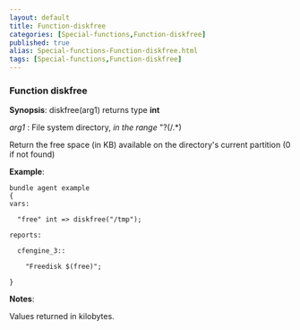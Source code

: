 ```yaml
---
layout: default
title: Function-diskfree
categories: [Special-functions,Function-diskfree]
published: true
alias: Special-functions-Function-diskfree.html
tags: [Special-functions,Function-diskfree]
---
```


### Function diskfree

**Synopsis**: diskfree(arg1) returns type **int**

  
 *arg1* : File system directory, *in the range* "?(/.\*)   

Return the free space (in KB) available on the directory's current
partition (0 if not found)

**Example**:  
   

~~~~
bundle agent example
{     
vars:

  "free" int => diskfree("/tmp"); 

reports:

  cfengine_3::

    "Freedisk $(free)";

}
~~~~

**Notes**:  
   

Values returned in kilobytes.
